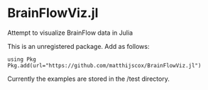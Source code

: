 # BrainFlowViz.jl
Attempt to visualize BrainFlow data in Julia

This is an unregistered package. Add as follows:

    using Pkg
    Pkg.add(url="https://github.com/matthijscox/BrainFlowViz.jl")

Currently the examples are stored in the /test directory.